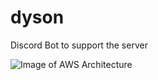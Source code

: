 # dyson
Discord Bot to support the server

![Image of AWS Architecture](https://drive.google.com/drive/folders/1SjPgcJo-lzoQFmHYhrZAh0C2GuZMit5e?usp=sharing)
